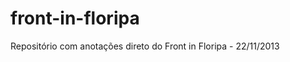 front-in-floripa
================

Repositório com anotações direto do Front in Floripa - 22/11/2013
